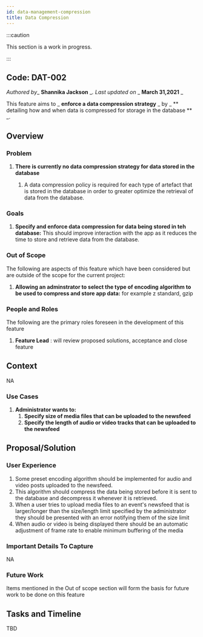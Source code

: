 ```yaml
---
id: data-management-compression
title: Data Compression
---
```


:::caution

This section is a work in progress.

:::


## Code: DAT-002
_Authored by__ **Shannika Jackson** __. Last updated on_ _ **March 31,2021** _

This feature aims to _ **enforce a data compression strategy** _ by _ ** detailing how and when data is compressed for storage in the database ** _.

## Overview

### Problem

1. **There is currently no data compression strategy for data stored in the database**
   
    1. A data compression policy is required for each type of artefact that is stored in the database in order to greater optimize the retrieval of data from the database.

### Goals

1. **Specify and enforce data compression for data being stored in teh database:** This should improve interaction with the app as it reduces the time to store and retrieve data from the database. 

### Out of Scope
The following are aspects of this feature which have been considered but are outside of the scope for the current project:

1. **Allowing an adminstrator to select the type of encoding algorithm to be used to compress and store app data:** for example z standard, gzip 

### People and Roles

The following are the primary roles foreseen in the development of this feature

1. **Feature Lead** : will review proposed solutions, acceptance and close feature

## Context

NA

### Use Cases

1. **Administrator wants to:**
   1. **Specify size of media files that can be uploaded to the newsfeed** 
   2. **Specify the length of audio or video tracks that can be uploaded to the newsfeed**

## Proposal/Solution

### User Experience

1. Some preset encoding algorithm should be implemented for audio and video posts uploaded to the newsfeed.
2. This algorithm should compress the data being stored before it is sent to the database and decompress it whenever it is retrieved.   
3. When a user tries to upload media files to an event's newsfeed that is larger/longer than the size/length limit specified by the administrator they should be presented with an error notifying them of the size limit
4. When audio or video is being displayed there should be an automatic adjustment of frame rate to enable minimum buffering of the media

### Important Details To Capture

NA

### Future Work

Items mentioned in the Out of scope section will form the basis for future work to be done on this feature

## Tasks and Timeline

TBD